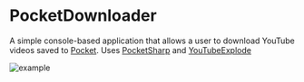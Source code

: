 # PocketDownloader

A simple console-based application that allows a user to download YouTube videos saved to [Pocket](getpocket.com). Uses [PocketSharp](https://github.com/ceee/PocketSharp) and [YouTubeExplode](https://github.com/Tyrrrz/YoutubeExplode)

![example](https://i.imgur.com/x8jzR52.gif)

